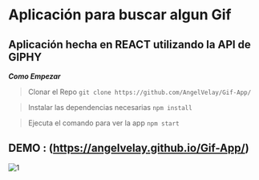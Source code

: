 # Aplicación para buscar algun Gif 

## Aplicación hecha en REACT utilizando la API de GIPHY


***Como Empezar*** 

>Clonar el Repo
`git clone https://github.com/AngelVelay/Gif-App/`

> Instalar las dependencias necesarias 
`npm install `

> Ejecuta el comando para ver la app 
`npm start`


## DEMO : (https://angelvelay.github.io/Gif-App/)



![1](https://user-images.githubusercontent.com/26851737/149333619-e6e1aa1c-3f09-4016-a302-6cfcb5d7865c.png)
